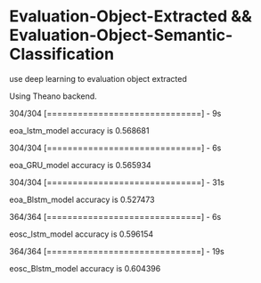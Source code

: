 # Evaluation-Object-Extracted  &&  Evaluation-Object-Semantic-Classification
use deep learning to evaluation object extracted

Using Theano backend.

304/304 [==============================] - 9s 
    
eoa_lstm_model accuracy is 0.568681

304/304 [==============================] - 6s  
   
eoa_GRU_model accuracy is 0.565934

304/304 [==============================] - 31s  
  
eoa_Blstm_model accuracy is 0.527473

364/364 [==============================] - 6s    
 
eosc_lstm_model accuracy is 0.596154

364/364 [==============================] - 19s  
  
eosc_Blstm_model accuracy is 0.604396
